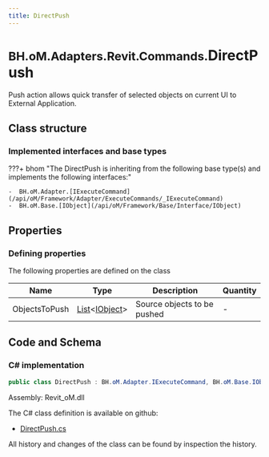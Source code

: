 ```yaml
---
title: DirectPush
---
```


# <small>BH.oM.Adapters.Revit.Commands.</small>**DirectPush**

Push action allows quick transfer of selected objects on current UI to External Application.

## Class structure

### Implemented interfaces and base types

???+ bhom "The DirectPush is inheriting from the following base type(s) and implements the following interfaces:"

    -  BH.oM.Adapter.[IExecuteCommand](/api/oM/Framework/Adapter/ExecuteCommands/_IExecuteCommand)
    -  BH.oM.Base.[IObject](/api/oM/Framework/Base/Interface/IObject)


## Properties



### Defining properties

The following properties are defined on the class

| Name             | Type             | Description      | Quantity         |
|------------------|------------------|------------------|------------------|
| ObjectsToPush | [List](https://learn.microsoft.com/en-us/dotnet/api/System.Collections.Generic.List-1?view=netstandard-2.0)&lt;[IObject](/api/oM/Framework/Base/Interface/IObject)&gt; | Source objects to be pushed | - |


## Code and Schema

### C# implementation

``` C# title="C#"
public class DirectPush : BH.oM.Adapter.IExecuteCommand, BH.oM.Base.IObject
```

Assembly: Revit_oM.dll

The C# class definition is available on github:

- [DirectPush.cs](https://github.com/BHoM/Revit_Toolkit/blob/develop/Revit_oM/Commands\DirectPush.cs)

All history and changes of the class can be found by inspection the history.
